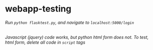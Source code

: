 # webapp-testing

###### Run `python flasktest.py`, and navigate to `localhost:5000/login`

###### Javascript (jquery) code works, but python html form does not. To test, html form, delete all code in `script` tags 
